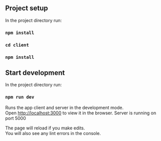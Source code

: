## Project setup

In the project directory run:

### `npm install`

### `cd client`

### `npm install`

## Start development

In the project directory run:

### `npm run dev`

Runs the app client and server in the development mode.<br>
Open [http://localhost:3000](http://localhost:3000) to view it in the browser.
Server is running on port 5000

The page will reload if you make edits.<br>
You will also see any lint errors in the console.
